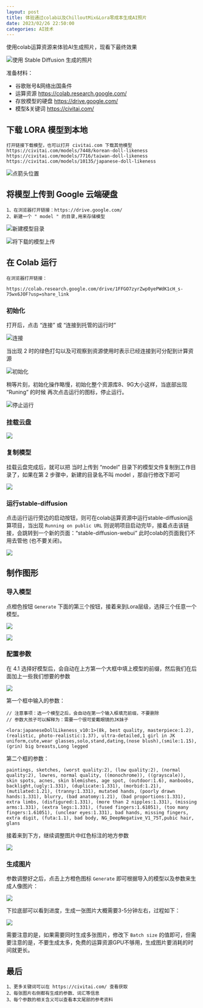 ```yaml
---
layout: post
title: 体验通过colab以及ChilloutMix&Lora零成本生成AI照片
date: 2023/02/26 22:50:00
categories: AI技术
---
```


使用colab运算资源来体验AI生成照片，现看下最终效果

![使用 Stable Diffusion 生成的照片](https://resource.static.tencent.itan90.cn/mac_pic/2023-02-26/WjDPGO.jpg)

<!--more-->

准备材料：

- 谷歌账号&网络出国条件
- 运算资源 https://colab.research.google.com/ 
- 存放模型的硬盘 https://drive.google.com/ 
- 模型&关键词 https://civitai.com/


## 下载 LORA 模型到本地

```
打开链接下载模型，也可以打开 civitai.com 下载其他模型
https://civitai.com/models/7448/korean-doll-likeness
https://civitai.com/models/7716/taiwan-doll-likeness
https://civitai.com/models/10135/japanese-doll-likeness
```


![点箭头位置](https://resource.static.tencent.itan90.cn/mac_pic/2023-02-26/PKHuAX.jpg)

## 将模型上传到 Google 云端硬盘

```
1、在浏览器打开链接：https://drive.google.com/
2、新建一个 " model " 的目录,用来存储模型
```

![新建模型目录](https://resource.static.tencent.itan90.cn/mac_pic/2023-02-26/vUuw7A.png)


![将下载的模型上传](https://resource.static.tencent.itan90.cn/mac_pic/2023-02-26/igfEIX.jpg)

## 在 Colab 运行

```
在浏览器打开链接：

https://colab.research.google.com/drive/1FFGO7zyrZwp0yePWdK1cH_s-75wx6JOF?usp=share_link
```

### 初始化

打开后，点击 “连接” 或 “连接到托管的运行时”

![连接](https://resource.static.tencent.itan90.cn/mac_pic/2023-02-26/5saVpI.png)

当出现 2 时的绿色打勾以及可观察到资源使用时表示已经连接到可分配到计算资源

![初始化](https://resource.static.tencent.itan90.cn/mac_pic/2023-02-26/s0EXBi.png)

稍等片刻，初始化操作略慢，初始化整个资源库8、9G大小这样，当底部出现 “Runing” 的时候 再次点击运行的图标，停止运行。

![停止运行](https://resource.static.tencent.itan90.cn/mac_pic/2023-02-26/e1xldA.png)

### 挂载云盘

![](https://resource.static.tencent.itan90.cn/mac_pic/2023-02-26/gZChT3.png)

### 复制模型

挂载云盘完成后，就可以把 当时上传到 “model” 目录下的模型文件复制到工作目录了，如果在第 2 步骤中，新建的目录名不叫 model ，那自行修改下即可

![](https://resource.static.tencent.itan90.cn/mac_pic/2023-02-26/abOunF.png)

### 运行stable-diffusion

点击运行运行旁边的启动按钮，则可在colab运算资源中运行stable-diffusion运算项目，当出现 `Running on public URL` 则说明项目启动完毕，接着点击该链接，会跳转到一个新的页面：“stable-diffusion-webui” 此时colab的页面我们不用去管他 (也不要关闭)。

![](https://resource.static.tencent.itan90.cn/mac_pic/2023-02-26/urkl4u.png)


## 制作图形

### 导入模型

点橙色按钮 `Generate` 下面的第三个按钮，接着来到Lora层级，选择三个任意一个模型。

![](https://resource.static.tencent.itan90.cn/mac_pic/2023-02-26/71CRHo.jpg)

![](https://resource.static.tencent.itan90.cn/mac_pic/2023-02-26/NVGsNZ.jpg)

### 配置参数

在 4.1 选择好模型后，会自动在上方第一个大框中填上模型的前缀，然后我们在后面加上一些我们想要的参数

![](https://resource.static.tencent.itan90.cn/mac_pic/2023-02-26/POdms6.png)

第一个框中输入的参数：

```
// 注意事项：选一个模型之后，会自动在第一个输入框填充前缀，不要删除
// 参数大孩子可以解释为：需要一个很可爱戴眼镜的JK妹子 

<lora:japaneseDollLikeness_v10:1>(8k, best quality, masterpiece:1.2), (realistic, photo-realistic:1.37), ultra-detailed,1 girl in JK uniform,cute,wear glasses,solo,stand,dating,(nose blush),(smile:1.15),(grin) big breasts,Long legged
```

第二个框的参数：

```
paintings, sketches, (worst quality:2), (low quality:2), (normal quality:2), lowres, normal quality, ((monochrome)), ((grayscale)), skin spots, acnes, skin blemishes, age spot, (outdoor:1.6), manboobs, backlight,(ugly:1.331), (duplicate:1.331), (morbid:1.21), (mutilated:1.21), (tranny:1.331), mutated hands, (poorly drawn hands:1.331), blurry, (bad anatomy:1.21), (bad proportions:1.331), extra limbs, (disfigured:1.331), (more than 2 nipples:1.331), (missing arms:1.331), (extra legs:1.331), (fused fingers:1.61051), (too many fingers:1.61051), (unclear eyes:1.331), bad hands, missing fingers, extra digit, (futa:1.1), bad body, NG_DeepNegative_V1_75T,pubic hair, glans
```

接着来到下方，继续调整图片中红色标注的地方参数

![](https://resource.static.tencent.itan90.cn/mac_pic/2023-02-26/bIg478.jpg)

### 生成图片

参数调整好之后，点击上方橙色图标 `Generate` 即可根据导入的模型以及参数来生成人像图片：

![](https://resource.static.tencent.itan90.cn/mac_pic/2023-02-26/QEAieS.png)

下拉底部可以看到进度，生成一张图片大概需要3-5分钟左右，过程如下：

![](https://resource.static.tencent.itan90.cn/mac_pic/2023-02-26/d5r9mQ.png)

需要注意的是，如果需要同时生成多张图片，修改下 `Batch size` 的值即可，但需要注意的是，不要生成太多，免费的运算资源GPU不够用，生成图片要消耗的时间就更长。

## 最后

```
1、更多关键词可以在 https://civitai.com/ 查看获取
2、每张图片右侧都有生成的参数、词汇等信息
3、每个参数的相关含义可以查看本文尾部的参考资料
```